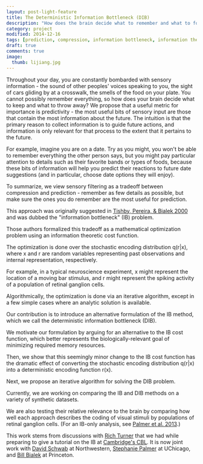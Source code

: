 ```yaml
---
layout: post-light-feature
title: The Deterministic Information Bottleneck (DIB)
description: "How does the brain decide what to remember and what to forget?"
category: project
modified: 2014-12-16
tags: [prediction, compression, information bottleneck, information theory, machine learning, memory, learning, projects]
draft: true
comments: true
image:
  thumb: lijiang.jpg
---
```

Throughout your day, you are constantly bombarded with sensory information - the sound of other peoples' voices speaking to you, the sight of cars gliding by at a crosswalk, the smells of the food on your plate. You cannot possibly remember everything, so how does your brain decide what to keep and what to throw away? We propose that a useful metric for importance is predictivity - the most useful bits of sensory input are those that contain the most information about the future. The intuition is that the primary reason to collect information is to guide future actions, and information is only relevant for that process to the extent that it pertains to the future.

For example, imagine you are on a date. Try as you might, you won't be able to remember everything the other person says, but you might pay particular attention to details such as their favorite bands or types of foods, because these bits of information will help you predict their reactions to future date suggestions (and in particular, choose date options they will enjoy).

To summarize, we view sensory filtering as a tradeoff between compression and prediction - remember as few details as possible, but make sure the ones you do remember are the most useful for prediction.

This approach was originally suggested in [Tishby, Pereira, & Bialek 2000](http://www.cs.huji.ac.il/labs/learning/Papers/allerton.pdf) and was dubbed the "information bottleneck" (IB) problem.

Those authors formalized this tradeoff as a mathematical optimization problem using an information theoretic cost function.

The optimization is done over the stochastic encoding distribution q(r|x), where x and r are random variables representing past observations and internal representation, respectively.

For example, in a typical neuroscience experiment, x might represent the location of a moving bar stimulus, and r might represent the spiking activity of a population of retinal ganglion cells.

Algorithmically, the optimization is done via an iterative algorithm, except in a few simple cases where an analytic solution is available.

Our contribution is to introduce an alternative formulation of the IB method, which we call the deterministic information bottleneck (DIB).

We motivate our formulation by arguing for an alternative to the IB cost function, which better represents the biologically-relevant goal of minimizing required memory resources.

Then, we show that this seemingly minor change to the IB cost function has the dramatic effect of converting the stochastic encoding distribution q(r|x) into a deterministic encoding function r(x).

Next, we propose an iterative algorithm for solving the DIB problem.

Currently, we are working on comparing the IB and DIB methods on a variety of synthetic datasets.

We are also testing their relative relevance to the brain by comparing how well each approach describes the coding of visual stimuli by populations of retinal ganglion cells. (For an IB-only analysis, see [Palmer et al. 2013](http://arxiv.org/abs/1307.0225).)

This work stems from discussions with [Rich Turner](http://cbl.eng.cam.ac.uk/Public/Turner/WebHome) that we had while preparing to give a tutorial on the IB at [Cambridge's CBL](http://cbl.eng.cam.ac.uk/Public/WebHome). It is now joint work with [David Schwab](http://www.physics.northwestern.edu/people/personalpages/DavidSchwab.html) at Northwestern, [Stephanie Palmer](http://pondside.uchicago.edu/oba/faculty/palmer_s.html) at UChicago, and [Bill Bialek](http://www.princeton.edu/~wbialek/wbialek.html) at Princeton.